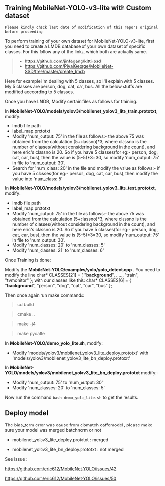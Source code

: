 ## Training MobileNet-YOLO-v3-lite with Custom dataset

`Please kindly check last date of modification of this repo's original before proceeding`

To perform training of your own dataset for MobileNet-YOLO-v3-lite, first you need to create a LMDB database of your own dataset of specific classes. For this follow any of the links, which both are actually same.

> - https://github.com/jinfagang/kitti-ssd
> - https://github.com/PiyalGeorge/MobileNet-SSD/tree/master/create_lmdb

Here for example i'm dealing with 5 classes, so i'll explain with 5 classes.
My 5 classes are person, dog, cat, car, bus. All the below stuffs are modified acccording to 5 classes. 

Once you have LMDB, Modify certain files as follows for training.

In **MobileNet-YOLO/models/yolov3/mobilenet_yolov3_lite_train.prototxt**, modify:

- lmdb file path
- label_map.prototxt
- Modify 'num_output: 75' in the file as follows:-
  the above 75 was obtained from the calculation (5+classno)*3, where classno is the number of classes(without considering background in the count), and here eric's classno is 20.
  So if you have 5 classes(for eg:- person, dog, cat, car, bus), then the value is (5+5)*3=30, so modify 'num_output: 75' in file to 'num_output: 30'.
- Search for 'num_class: 20' in the file and modify the value as follows:-
  if you have 5 classes(for eg:- person, dog, cat, car, bus), then modify the value into 'num_class: 5'

In **MobileNet-YOLO/models/yolov3/mobilenet_yolov3_lite_test.prototxt**, modify:

- lmdb file path
- label_map.prototxt
- Modify 'num_output: 75' in the file as follows:-
  the above 75 was obtained from the calculation (5+classno)*3, where classno is the number of classes(without considering background in the count), and here eric's classno is 20.
  So if you have 5 classes(for eg:- person, dog, cat, car, bus), then the value is (5+5)*3=30, so modify 'num_output: 75' in file to 'num_output: 30'.
- Modify 'num_classes: 20' to 'num_classes: 5'
- Modify 'num_classes: 21' to 'num_classes: 6'

Once Training is done:

Modify the **MobileNet-YOLO/examples/yolo/yolo_detect.cpp** . You need to modify the line
char* CLASSES[21] = { "__background__", ....., "train", "tvmonitor" };
with our classes like this:
char* CLASSES[6] = { "__background__", "person", "dog", "cat", "car", "bus" };

Then once again run make commands:
> cd build

> cmake ..

> make -j4

> make pycaffe

In **MobileNet-YOLO/demo_yolo_lite.sh**, modify: 

- Modify 'models/yolov3/mobilenet_yolov3_lite_deploy.prototxt' with 'models/yolov3/mobilenet_yolov3_lite_bn_deploy.prototxt' 

In **MobileNet-YOLO/models/yolov3/mobilenet_yolov3_lite_bn_deploy.prototxt** modify:-

- Modify 'num_output: 75' to 'num_output: 30'
- Modify 'num_classes: 20' to 'num_classes: 5' 

Now run the command `bash demo_yolo_lite.sh` to get the results.




## Deploy model

The bias_term error was cause from dismatch caffemodel , please make sure your model was merged batchnorm or not 

* mobilenet_yolov3_lite_deploy.prototxt : merged 

* mobilenet_yolov3_lite_bn_deploy.prototxt : not merged

See issue :

https://github.com/eric612/MobileNet-YOLO/issues/42

https://github.com/eric612/MobileNet-YOLO/issues/50
